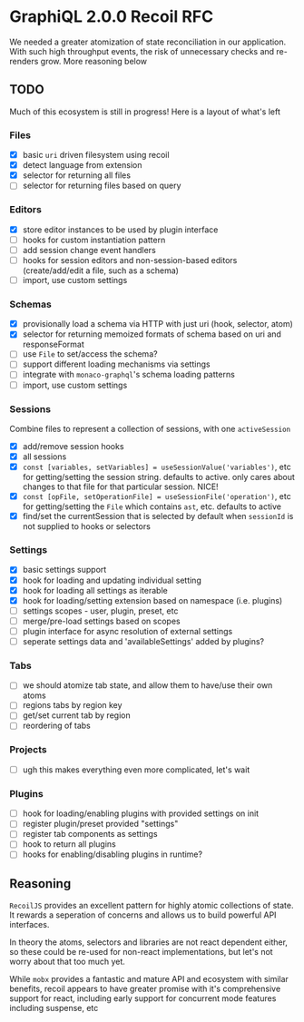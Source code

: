 # GraphiQL 2.0.0 Recoil RFC

We needed a greater atomization of state reconciliation in our application. With such high throughput events, the risk of unnecessary checks and re-renders grow. More reasoning below

## TODO

Much of this ecosystem is still in progress! Here is a layout of what's left

### Files

- [x] basic `uri` driven filesystem using recoil
- [x] detect language from extension
- [x] selector for returning all files
- [ ] selector for returning files based on query

### Editors

- [x] store editor instances to be used by plugin interface
- [ ] hooks for custom instantiation pattern
- [ ] add session change event handlers
- [ ] hooks for session editors and non-session-based editors (create/add/edit a file, such as a schema)
- [ ] import, use custom settings

### Schemas

- [x] provisionally load a schema via HTTP with just uri (hook, selector, atom)
- [x] selector for returning memoized formats of schema based on uri and responseFormat
- [ ] use `File` to set/access the schema?
- [ ] support different loading mechanisms via settings
- [ ] integrate with `monaco-graphql`'s schema loading patterns
- [ ] import, use custom settings

### Sessions
Combine files to represent a collection of sessions, with one `activeSession`

- [x] add/remove session hooks
- [x] all sessions
- [x] `const [variables, setVariables] = useSessionValue('variables')`, etc for getting/setting the session string. defaults to active. only cares about changes to that file for that particular session. NICE!
- [x] `const [opFile, setOperationFile] = useSessionFile('operation')`, etc for getting/setting the `File` which contains `ast`, etc. defaults to active
- [x] find/set the currentSession that is selected by default when `sessionId` is not supplied to hooks or selectors

### Settings

- [x] basic settings support
- [x] hook for loading and updating individual setting
- [x] hook for loading all settings as iterable
- [x] hook for loading/setting extension based on namespace (i.e. plugins)
- [ ] settings scopes - user, plugin, preset, etc
- [ ] merge/pre-load settings based on scopes
- [ ] plugin interface for async resolution of external settings
- [ ] seperate settings data and 'availableSettings' added by plugins?

### Tabs

- [ ] we should atomize tab state, and allow them to have/use their own atoms
- [ ] regions tabs by region key
- [ ] get/set current tab by region
- [ ] reordering of tabs

### Projects

- [ ] ugh this makes everything even more complicated, let's wait

### Plugins

- [ ] hook for loading/enabling plugins with provided settings on init
- [ ] register plugin/preset provided "settings"
- [ ] register tab components as settings
- [ ] hook to return all plugins
- [ ] hooks for enabling/disabling plugins in runtime?

## Reasoning

`RecoilJS` provides an excellent pattern for highly atomic collections of state. It rewards a seperation of concerns and allows us to build powerful API interfaces. 

In theory the atoms, selectors and libraries are not react dependent either, so these could be re-used for non-react implementations, but let's not worry about that too much yet.

While `mobx` provides a fantastic and mature API and ecosystem with similar benefits, recoil appears to have greater promise with it's comprehensive support for react, including early support for concurrent mode features including suspense, etc

